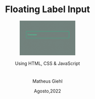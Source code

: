 <div align="center">

<h1>Floating Label Input</h1>

<img width="35%" src="https://github.com/MatheusGiehl/float-label-input/blob/main/to_readme/Readme.gif">

Using HTML, CSS & JavaScript
#

Matheus Giehl

Agosto,2022

</div>
